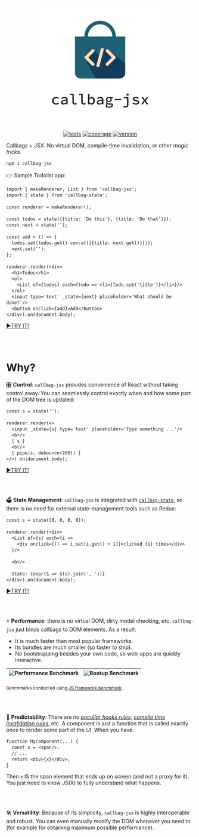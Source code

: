 
<div align="center">
  <img src="callbag-jsx-banner.svg" width="320px"/>

[![tests](https://img.shields.io/github/workflow/status/loreanvictor/callbag-jsx/Test%20and%20Report%20Coverage?label=tests&logo=mocha&logoColor=green&style=flat-square)](https://github.com/loreanvictor/callbag-jsx/actions?query=workflow%3A%22Test+and+Report+Coverage%22)
[![coverage](https://img.shields.io/codecov/c/github/loreanvictor/callbag-jsx?logo=codecov&style=flat-square)](https://codecov.io/gh/loreanvictor/callbag-jsx)
[![version](https://img.shields.io/npm/v/callbag-jsx?logo=npm&style=flat-square)](https://www.npmjs.com/package/callbag-jsx)
</div>

Callbags + JSX. No virtual DOM, compile-time invalidation, or other _magic tricks_.

```bash
npm i callbag-jsx
```

👉 Sample Todolist app:

```tsx
import { makeRenderer, List } from 'callbag-jsx';
import { state } from 'callbag-state';

const renderer = makeRenderer();

const todos = state([{title: 'Do this'}, {title: 'Do that'}]);
const next = state('');

const add = () => {
  todos.set(todos.get().concat([{title: next.get()}]));
  next.set('');
};

renderer.render(<div>
  <h1>Todos</h1>
  <ol>
    <List of={todos} each={todo => <li>{todo.sub('title')}</li>}/>
  </ol>
  <input type='text' _state={next} placeholder='What should be done?'/>
  <button onclick={add}>Add</button>
</div>).on(document.body);
```
[►TRY IT!](https://stackblitz.com/edit/callbag-jsx-todolist)

<br><br>

# Why?

🎛️ **Control**: `callbag-jsx` provides convenience of React without taking control away. You can seamlessly control exactly
when and how some part of the DOM tree is updated:

```tsx
const s = state('');

renderer.render(<>
  <input _state={s} type='text' placeholder='Type something ...'/>
  <br/>
  { s }
  <br/>
  { pipe(s, debounce(200)) }
</>).on(document.body);
```
[►TRY IT!](https://stackblitz.com/edit/callbag-jsx-debounce)

<br><br>

🗳️ **State Management**: `callbag-jsx` is integrated with [`callbag-state`](https://github.com/loreanvictor/callbag-state), so there is no need for external
state-management tools such as Redux:

```tsx
const s = state([0, 0, 0, 0]);

renderer.render(<div>
  <List of={s} each={i => 
    <div onclick={() => i.set(i.get() + 1)}>clicked {i} times</div>
  }/>

  <br/>

  State: {expr($ => $(s).join(', '))}
</div>).on(document.body);
```
[►TRY IT!](https://stackblitz.com/edit/callbag-jsx-state-management)

<br><br>

⚡ **Performance**: there is no virtual DOM, dirty model checking, etc. `callbag-jsx` just binds callbags to DOM elements. As a result:
- It is much faster than most popular frameworks.
- Its bundles are much smaller (so faster to ship).
- No bootstrapping besides your own code, so web-apps are quickly interactive.

| ![Performance Benchmark](https://i.imgur.com/bXDhojU.png) | ![Bootup Benchmark](https://i.imgur.com/m7NErMe.png) |
| --------------------------------------------------------- | ---------------------------------------------------- |

<sub>Benchmarks conducted using [JS framework benchmark](https://github.com/krausest/js-framework-benchmark).</sub>

<br><br>

🔮 **Predictability**: There are no [_peculiar hooks rules_](https://reactjs.org/docs/hooks-rules.html), [_compile time invalidation rules_](https://svelte.dev/tutorial/updating-arrays-and-objects), etc. A component is just a function that is called exactly once to render some part of the UI. When you have:

```tsx
function MyComponent(...) {
  const x = <span/>;
  // ...
  return <div>{x}</div>;
}
```

Then `x` IS the span element that ends up on screen (and not a proxy for it). You just need to know JS(X) to fully understand what happens.

<br><br>

🛠️ **Versatility**: Because of its simplicity, `callbag-jsx` is highly interoperable and robust. You can even manually modify the DOM whenever you need to (for example for obtaining maximum possible performance).

